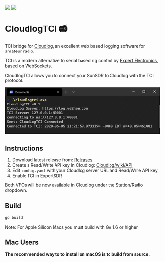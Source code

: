 [![](https://img.shields.io/github/v/release/anthonydiiorio/CloudlogTCI)](https://github.com/anthonydiiorio/CloudlogTCI/releases)
![](https://img.shields.io/github/license/anthonydiiorio/CloudlogTCI)

# CloudlogTCI 📻
TCI bridge for [Cloudlog](https://github.com/magicbug/Cloudlog), an excellent web based logging software for amateur radio.

TCI is a modern alternative to serial based rig control by [Expert Electronics](https://eesdr.com/en/), based on WebSockets. 

CloudlogTCI allows you to connect your SunSDR to Cloudlog with the TCI protocol.

![Terminal](/screenshots/term.png)

## Instructions

1. Download latest release from: [Releases](https://github.com/tanilolli/CloudlogTCI/releases)
2. Create a Read/Write API key in Cloudlog: [Cloudlog/wiki/API](https://github.com/magicbug/Cloudlog/wiki/API)
3. Edit `config.yaml` with your Cloudlog server URL and Read/Write API key
4. Enable TCI in ExpertSDR

Both VFOs will be now available in Cloudlog under the Station/Radio dropdown.

## Build

```bash
go build
```
Note: For Apple Silicon Macs you must build with Go 1.6 or higher.

## Mac Users

**The recommended way to to install on macOS is to build from source.**
